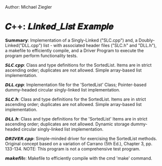 Author: Michael Ziegler 
# 𝑪++: 𝑳𝒊𝒏𝒌𝒆𝒅_𝑳𝒊𝒔𝒕 𝑬𝒙𝒂𝒎𝒑𝒍𝒆
𝗦𝘂𝗺𝗺𝗮𝗿𝘆: Implementation of a Singly-Linked ("SLC.cpp") and, a Doubly-Linked("DLL.cpp") list - with associated header files ("SLC.h" and "DLL.h"), a makefile to efficiently compile, and a Driver Program to execute the program perform functionality tests. 

𝙎𝙇𝘾.𝙘𝙥𝙥: Class and type definitions for the SortedList. Items are in strict ascending order; duplicates are not allowed.  Simple array-based list implementation.

𝘿𝙇𝙇.𝙘𝙥𝙥: Implementation file for the 'SortedList' Class; Pointer-based dummy-headed circular singly-linked list implementation.

𝙎𝙇𝘾.𝙝: Class and type definitions for the SortedList. Items are in strict ascending order; duplicates are not allowed. Simple array-based list implementation.

𝘿𝙇𝙇.𝙝: Class and type definitions for the 'SortedList' Items are in strict ascending order; duplicates are not allowed. Dynamic storage dummy-headed circular singly-linked list implementation.

𝘿𝙍𝙄𝙑𝙀𝙍.𝙘𝙥𝙥: Simple-minded driver for exercising the SortedList methods. Original concept based on a variation of Carrano (5th Ed.), Chapter 3, pp. 133-134.  NOTE: This program is not a comprehensive test program.

𝙢𝙖𝙠𝙚𝙛𝙞𝙡e: Makefile to efficiently compile with the cmd 'make' command.
